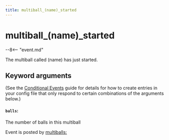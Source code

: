 ```yaml
---
title: multiball_(name)_started
---
```


# multiball_(name)\_started


--8<-- "event.md"

The multiball called (name) has just started.

## Keyword arguments

(See the [Conditional Events](overview/conditional.md)
guide for details for how to create entries in your config file that
only respond to certain combinations of the arguments below.)

#### `balls`:

The number of balls in this multiball

Event is posted by [multiballs:](../config/multiballs.md)

